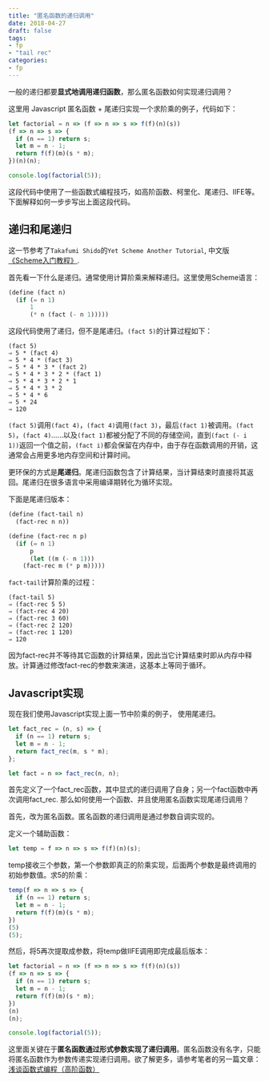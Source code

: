 ```yaml
---
title: "匿名函数的递归调用"
date: 2018-04-27
draft: false
tags:
- fp
- "tail rec"
categories:
- fp
---
```


一般的递归都要**显式地调用递归函数**，那么匿名函数如何实现递归调用？

这里用 Javascript 匿名函数 + 尾递归实现一个求阶乘的例子，代码如下：

```javascript
let factorial = n => (f => n => s => f(f)(n)(s))
(f => n => s => {
  if (n == 1) return s;
  let m = n - 1;
  return f(f)(m)(s * m);
})(n)(n);

console.log(factorial(5));
```

这段代码中使用了一些函数式编程技巧，如高阶函数、柯里化、尾递归、IIFE等。下面解释如何一步步写出上面这段代码。



## 递归和尾递归

这一节参考了`Takafumi Shido`的`Yet Scheme Another Tutorial`, 中文版[《Scheme入门教程》](http://deathking.github.io/yast-cn/).

首先看一下什么是递归。通常使用计算阶乘来解释递归。这里使用Scheme语言：

```scheme
(define (fact n)
  (if (= n 1)
      1
      (* n (fact (- n 1)))))
```

这段代码使用了递归，但不是尾递归。`(fact 5)`的计算过程如下：

```
(fact 5)
⇒ 5 * (fact 4)
⇒ 5 * 4 * (fact 3)
⇒ 5 * 4 * 3 * (fact 2)
⇒ 5 * 4 * 3 * 2 * (fact 1)
⇒ 5 * 4 * 3 * 2 * 1
⇒ 5 * 4 * 3 * 2
⇒ 5 * 4 * 6
⇒ 5 * 24
⇒ 120
```

`(fact 5)`调用`(fact 4)`，`(fact 4)`调用`(fact 3)`，最后`(fact 1)`被调用。`(fact 5)`，`(fact 4)`……以及`(fact 1)`都被分配了不同的存储空间，直到`(fact (- i 1))`返回一个值之前，`(fact i)`都会保留在内存中，由于存在函数调用的开销，这通常会占用更多地内存空间和计算时间。

更环保的方式是**尾递归**。尾递归函数包含了计算结果，当计算结束时直接将其返回。尾递归在很多语言中采用编译期转化为循环实现。

下面是尾递归版本：

```scheme
(define (fact-tail n)
  (fact-rec n n))

(define (fact-rec n p)
  (if (= n 1)
      p
      (let ((m (- n 1)))
    (fact-rec m (* p m)))))
```

`fact-tail`计算阶乘的过程：

```
(fact-tail 5)
⇒ (fact-rec 5 5)
⇒ (fact-rec 4 20)
⇒ (fact-rec 3 60)
⇒ (fact-rec 2 120)
⇒ (fact-rec 1 120)
⇒ 120
```

因为fact-rec并不等待其它函数的计算结果，因此当它计算结束时即从内存中释放。计算通过修改fact-rec的参数来演进，这基本上等同于循环。



## Javascript实现

现在我们使用Javascript实现上面一节中阶乘的例子， 使用尾递归。

```javascript
let fact_rec = (n, s) => {
  if (n == 1) return s;
  let m = n - 1;
  return fact_rec(m, s * m);
};

let fact = n => fact_rec(n, n);
```

首先定义了一个fact_rec函数，其中显式的递归调用了自身；另一个fact函数中再次调用fact_rec. 那么如何使用一个函数、并且使用匿名函数实现尾递归调用？

首先，改为匿名函数。匿名函数的递归调用是通过参数自调实现的。

定义一个辅助函数：

```javascript
let temp = f => n => s => f(f)(n)(s);
```

temp接收三个参数，第一个参数即真正的阶乘实现，后面两个参数是最终调用的初始参数值。求5的阶乘：

```javascript
temp(f => n => s => {
  if (n == 1) return s;
  let m = n - 1;
  return f(f)(m)(s * m);
})
(5)
(5);
```

然后，将5再次提取成参数，将temp做IIFE调用即完成最后版本：

```javascript
let factorial = n => (f => n => s => f(f)(n)(s))
(f => n => s => {
  if (n == 1) return s;
  let m = n - 1;
  return f(f)(m)(s * m);
})
(n)
(n);

console.log(factorial(5));
```

这里面关键在于**匿名函数通过形式参数实现了递归调用**。匿名函数没有名字，只能将匿名函数作为参数传递实现递归调用。欲了解更多，请参考笔者的另一篇文章： [浅谈函数式编程（高阶函数）](https://ijunjie.github.io/post/fp/fp-basic/#%E7%BB%BC%E5%90%88%E7%A4%BA%E4%BE%8B)